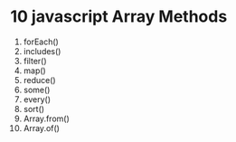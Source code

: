 # 10 javascript Array Methods

1.  forEach()
2.  includes()
3.  filter()
4.  map()
5.  reduce()
6.  some()
7.  every()
8.  sort()
9.  Array.from()
10. Array.of()
